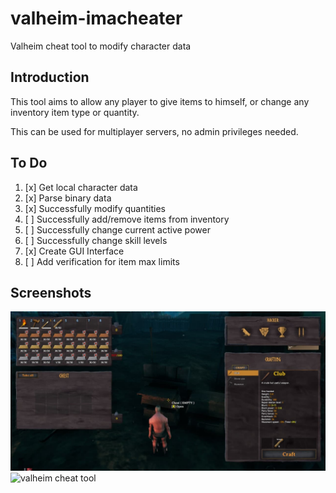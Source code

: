 # valheim-imacheater
Valheim cheat tool to modify character data

## Introduction
This tool aims to allow any player to give items to himself, or change any inventory item type or quantity.

This can be used for multiplayer servers, no admin privileges needed.

## To Do
1. [x] Get local character data
2. [x] Parse binary data
3. [x] Successfully modify quantities
4. [ ] Successfully add/remove items from inventory
5. [ ] Successfully change current active power
6. [ ] Successfully change skill levels
7. [x] Create GUI Interface
8. [ ] Add verification for item max limits

## Screenshots

![modified item quantities](https://github.com/marcos10soares/valheim-imacheater/blob/main/readme-img/1.jpg?raw=true)
![valheim cheat tool](https://github.com/marcos10soares/valheim-imacheater/blob/main/readme-img/demo.gif?raw=true)

